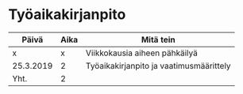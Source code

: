 # Työaikakirjanpito
Päivä | Aika | Mitä tein
------------|---|------------------------------------------
x |x | Viikkokausia aiheen pähkäilyä
25.3.2019 | 2 | Työaikakirjanpito ja vaatimusmäärittely
Yht. | 2 |
